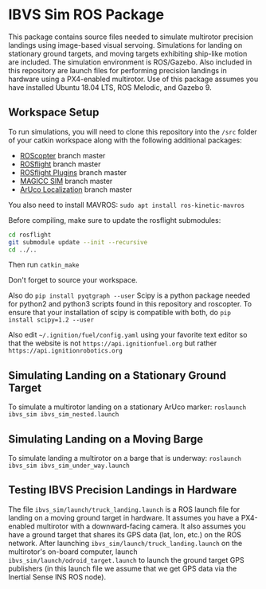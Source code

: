 IBVS Sim ROS Package
====================

This package contains source files needed to simulate multirotor precision landings using image-based visual servoing. Simulations for landing on stationary ground targets, and moving targets exhibiting ship-like motion are included. The simulation environment is ROS/Gazebo. Also included in this repository are launch files for performing precision landings in hardware using a PX4-enabled multirotor. Use of this package assumes you have installed Ubuntu 18.04 LTS, ROS Melodic, and Gazebo 9.

## Workspace Setup ##

To run simulations, you will need to clone this repository into the `/src` folder of your catkin workspace along with the following additional packages:

* [ROScopter](https://github.com/byu-magicc/roscopter) branch master
* [ROSflight](https://github.com/rosflight/rosflight) branch master
* [ROSflight Plugins](https://github.com/byu-magicc/rosflight_plugins) branch master
* [MAGICC SIM](https://github.com/byu-magicc/magicc_sim) branch master
* [ArUco Localization](https://github.com/wynn4/aruco_localization) branch master

You also need to install MAVROS: `sudo apt install ros-kinetic-mavros`

Before compiling, make sure to update the rosflight submodules:
```bash
cd rosflight
git submodule update --init --recursive
cd ../..
```
Then run `catkin_make`

Don't forget to source your workspace.

Also do `pip install pyqtgraph --user`
Scipy is a python package needed for python2 and python3 scripts found in this repository and roscopter. To ensure that your installation of scipy is compatible with both, do `pip install scipy=1.2 --user` 

Also edit `~/.ignition/fuel/config.yaml` using your favorite text editor so that the website is not `https://api.ignitionfuel.org` but rather `https://api.ignitionrobotics.org`


## Simulating Landing on a Stationary Ground Target ##

To simulate a multirotor landing on a stationary ArUco marker:
`roslaunch ibvs_sim ibvs_sim_nested.launch`

## Simulating Landing on a Moving Barge ##

To simulate landing a multirotor on a barge that is underway:
`roslaunch ibvs_sim ibvs_sim_under_way.launch`

## Testing IBVS Precision Landings in Hardware ##

The file `ibvs_sim/launch/truck_landing.launch` is a ROS launch file for landing on a moving ground target in hardware. It assumes you have a PX4-enabled multirotor with a downward-facing camera. It also assumes you have a ground target that shares its GPS data (lat, lon, etc.) on the ROS network. After launching `ibvs_sim/launch/truck_landing.launch` on the multirotor's on-board computer, launch `ibvs_sim/launch/odroid_target.launch` to launch the ground target GPS publishers (in this launch file we assume that we get GPS data via the Inertial Sense INS ROS node).
